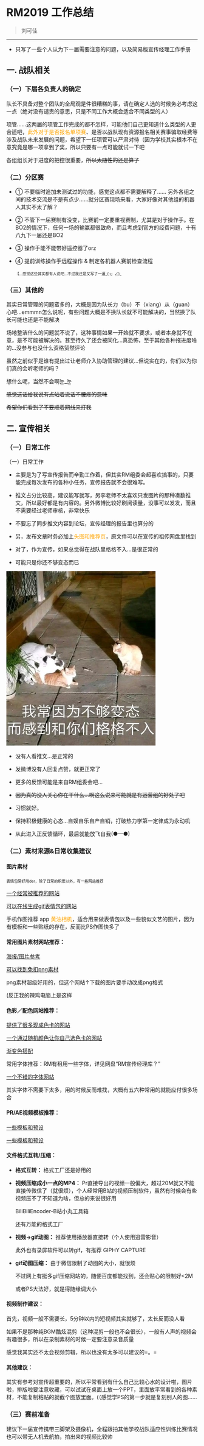 # RM2019 工作总结
> 刘可佳

---
- 只写了一些个人认为下一届需要注意的问题，以及简易版宣传经理工作手册

## 一. 战队相关

### （一）下届各负责人的确定

队长不具备对整个团队的全局观是件很糟糕的事，请在确定人选的时候务必考虑这一点（绝对没有谴责的意思，只是不同工作大概会适合不同类型的人）  

项管……这两届的项管工作完成的都不怎样，可能他们自己更知道什么类型的人更合适吧，<text style="color:orange">此外对于是否报名单项赛</text>、是否以战队现有资源报名相关赛事骗取经费等涉及战队未来发展的问题，希望下一任项管可以严肃对待（因为学校其实根本不在意究竟是哪一项拿到了奖，所以只要有一点可能就试一下吧  

各组组长对于进度的把控很重要，~~所以太随性的还是算了~~

### （二）分区赛

- ① 不要临时追加未测试过的功能，感觉这点都不需要解释了……
另外各组之间的技术交流是不是有点少……就分区赛现场来看，大家好像对其他组的机器人其实不太了解？

- ② 不管下一届赛制有没变，比赛前一定要重视赛制，尤其是对于操作手。在BO2的情况下，任何一场的输赢都很致命，而且考虑到官方的经费问题，十有八九下一届还是BO2

- ③ 操作手能不能带好遥控器了orz

- ④ 提前训练操作手远程操作 & 制定各机器人赛前检查流程

    <font size=1>【…感觉这些其实都有人说吧…不过我还是又写了一遍_(:ι」∠)_</font>

### （三）其他的

其实日常管理的问题蛮多的，大概是因为队长力（bu）不（xiang）从（guan）心吧…emmmn怎么说呢，有些问题大概是不换队长就不可能解决的，当然换了队长可能也还是不能解决

场地整洁什么的问题就不说了，这种事情如果一开始就不要求，或者本身就不在意，是不可能被解决的。甚至待久了还会被同化…真恐怖，至于其他各种拖进度啥的…没参与也没什么资格贸然评论

虽然之前似乎是谁有提出过让老师介入协助管理的建议…但说实在的，你们以为你们真的会听老师的吗？

想什么呢，当然不会啊눈_눈

~~感觉这话给我说有点站着说话不腰疼的意味~~

~~希望你们看到了不要顺着网线来打我~~

## 二. 宣传相关

### （一）日常工作

（一）日常工作

- 主要是为了写宣传报告而辛勤工作着，但其实RM组委会超喜欢搞事的，只要能完成每次发布的各种小任务，宣传报告就不会很难写。

- 推文占分比较高，建议能写就写，另李老师不太喜欢只发图片的那种凑数推文，所以最好都是有内容的。另外微博比较好刷阅读量，没事可以发发，而且不需要经过老师审核，非常快乐

- 不要忘了同步推文内容到论坛，宣传经理的报告里也算分的

- 另，发布文章时务必加上<text style="color:orange">头图和推荐页</text>，原文件可以在宣传的祖传网盘里找到

- 对了，作为宣传，如果总觉得在战队里格格不入…是很正常的

- 可能只是你还不够变态而已

![](刘可佳-1.jpg)

- 没有人看推文…是正常的

- 发微博没有人回复点赞，就更正常了

- 更多的反馈可能是来自RM组委会吧…

- ~~因为真的没人关心你在干什么…啊这么说来可能就是有运营组的好处了吧~~

- 习惯就好。

- 保持积极健康的心态…自娱自乐自产自销，打破热力学第一定律成为永动机

- 从此进入正反馈循环，最后就能放飞自我(●—●)

### （二）素材来源&日常收集建议

#### 图片素材

<font size=1>表情包常好用der，除了日常的积累以外，有一些网站推荐</font>

[一个经常被推荐的网站](http://www.doutula.com/)

[可以在线生成gif表情包的网站](https://app.xuty.tk/static/app/index.html)

手机作图推荐 app <text style="color:orange">黄油相机</text>，适合用来做表情包以及一些貌似文艺的图片，因为有模板和一些贴纸的存在，反而比PS作图快多了

#### 常用图片素材网站推荐：

[海报/图片参考](https://huaban.com/)

[可以找到免扣png素材](https://www.fotor.com.cn/stickers)

png素材超级好用的，但这个网站↑下载的图片要手动改成png格式

(反正我的辣鸡电脑上是这样

#### 色彩／配色网站推荐：

[提供了很多现成色卡的网站](https://colorhunt.co/palettes/trendy)

[一个通过随机颜色让你自己选色卡的网站](https://www.palettable.io/)

[渐变色搭配](https://webgradients.com/)

常用字体推荐：RM有租用一些字体，详见网盘“RM宣传经理库？”

[一个不错的字体网站](https://izihun.com/)

其实字体不需要下太多，用的时候反而难找，大概有五六种常用的就能应付很多场合

#### PR/AE视频模板推荐：

[一些模板和预设](http://www.lookae.com/)

[一些模板和预设](https://www.newcger.com/)

#### 文件格式互转/压缩：

- **格式互转：** 格式工厂还是好用的

- **视频压缩成小一点的MP4：** Pr直接导出的视频一般偏大，超过20M就又不能直接传微信了（就很烦），个人经常用B站的视频压制软件，虽然有时候会有些视频压不了不知道为啥，但总的来说很好用

    BiliBiliEncoder-B站小丸工具箱
    
    还有万能的格式工厂

- **视频→gif动图：** 推荐使用播放器直接转（个人使用迅雷影音）

    此外也有录屏软件可以转gif，有推荐 GIPHY CAPTURE

- **gif动图压缩：** 由于微信限制了动图的大小，就很烦

    不过网上有挺多gif压缩网站的，随便百度都能找到，还会贴心的限制好<2M

    或者PS大法好，就是得随缘调大小

#### 视频制作建议：

首先，视频一般不需要长，5分钟以内的短视频其实就够了，太长反而没人看

如果不是那种纯BGM酷炫混剪（这种混剪一般也不会很长），一般有人声的视频会有趣很多，所以在录制素材的时候一定要注意录音质量

感觉我其实还不太会视频剪辑，所以也没有太多可以建议的=。=

#### 其他建议：

其实有参考对宣传超重要的，所以平常看到有什么自己比较心水的设计啦，图片啦，排版啦要注意收藏，可以试试在桌面上放一个PPT，里面放平常看到的各种素材，不能复制粘贴的就截个图放里面。(（感觉学PS的第一步就是复刻别人的图……

### （三）赛前准备

建议下一届宣传携带三脚架及摄像机，全程跟拍其他学校战队适应性训练比赛情况
也可以带无人机去航拍，拍出来的视频比较帅

